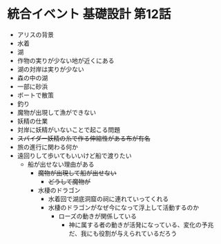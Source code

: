 # 統合イベント 基礎設計 第12話
- アリスの背景
- 水着
- 湖
- 作物の実りが少ない地が近くにある
- 湖の対岸は実りが少ない
- 森の中の湖
- 一部に砂浜
- ボートで散策
- 釣り
- 魔物が出現して漁ができない
- 妖精の仕業
- 対岸に妖精がいないことで起こる問題
- ~~スパイダー妖精の糸で作る伸縮性がある布が有名~~
- 旅の進行に関わる何か
- 遠回りして歩いてもいいけど船で渡りたい
  - 船が出せない理由がある
    - ~~魔物が出現して船が出せない~~
      - ~~どうして魔物が~~
    - 水棲のドラゴン
      - 水着回で湖底洞窟の祠に連れていってくれる
      - 水棲のドラゴンがなぜ今になって浮上して活動するのか
        - ローズの動きが関係している
          - 神に属する者の動きが活発になっている、変化の予兆だ、我にも役割が与えられているだろう

